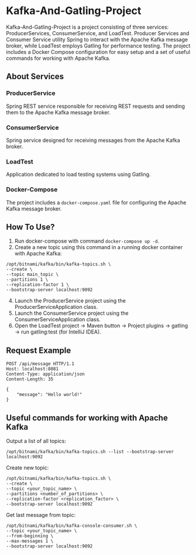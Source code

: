 # Kafka-And-Gatling-Project
Kafka-And-Gatling-Project is a project consisting of three services: ProducerServices, ConsumerService, and LoadTest.
Producer Services and Consumer Service utility Spring to interact with the Apache Kafka message broker, while LoadTest employs Gatling for performance testing.
The project includes a Docker Compose configuration for easy setup and a set of useful commands for working with Apache Kafka.

## About Services

### ProducerService
Spring REST service responsible for receiving REST requests and sending them to the Apache Kafka message broker.

### ConsumerService
Spring service designed for receiving messages from the Apache Kafka broker.

### LoadTest
Application dedicated to load testing systems using Gatling.

### Docker-Compose
The project includes a `docker-compose.yaml` file for configuring the Apache Kafka message broker.

## How To Use?

1. Run docker-compose with command ```docker-compose up -d```.
2. Create a new topic using this command in a running docker container with Apache Kafka:
```
/opt/bitnami/kafka/bin/kafka-topics.sh \
--create \
--topic main_topic \
--partitions 1 \
--replication-factor 1 \
--bootstrap-server localhost:9092
```
4. Launch the ProducerService project using the ProducerServiceApplication class.
5. Launch the ConsumerService project using the ConsumerServiceApplication class.
6. Open the LoadTest project -> Maven button -> Project plugins -> gatling -> run gatling:test (for IntelliJ IDEA).

## Request Example
```
POST /api/message HTTP/1.1
Host: localhost:8081
Content-Type: application/json
Content-Length: 35

{
    "message": "Hello world!"
}
```

## Useful commands for working with Apache Kafka

Output a list of all topics:

```
/opt/bitnami/kafka/bin/kafka-topics.sh --list --bootstrap-server localhost:9092
```

Create new topic:

```
/opt/bitnami/kafka/bin/kafka-topics.sh \
--create \
--topic <your_topic_name> \
--partitions <number_of_partitions> \
--replication-factor <replication_factor> \
--bootstrap-server localhost:9092
```

Get last message from topic:

```
/opt/bitnami/kafka/bin/kafka-console-consumer.sh \
--topic <your_topic_name> \
--from-beginning \
--max-messages 1 \
--bootstrap-server localhost:9092
```
